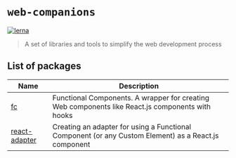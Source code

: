 # `web-companions`

[![lerna](https://img.shields.io/badge/maintained%20with-lerna-cc00ff.svg)](https://lerna.js.org/)

> A set of libraries and tools to simplify the web development process

## List of packages


| Name     | Description                                                                                                              |
|------------------|-----------------------------------------------------------------------------------------------------------------------|
| [fc](https://github.com/sumbad/web-companions/tree/master/packages/fc)       | Functional Components. A wrapper for creating Web components like React.js components with hooks |
| [react-adapter](https://github.com/sumbad/web-companions/tree/master/packages/react-adapter) | Creating an adapter for using a Functional Component (or any Custom Element) as a React.js component |
